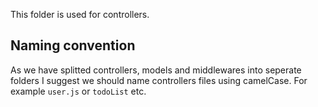 This folder is used for controllers.

## Naming convention
As we have splitted controllers, models and middlewares into seperate folders I suggest we should name controllers files using camelCase. For example <code>user.js</code> or <code>todoList</code> etc.
